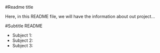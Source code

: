 #Readme title

Here, in this README file, we will have the information about out project...


#Subtitle README

- Subject 1:
- Subject 2:
- Subject 3: